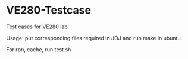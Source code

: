 # VE280-Testcase
Test cases for VE280 lab


Usage: put corresponding files required in JOJ and run make in ubuntu.

For rpn, cache, run test.sh


